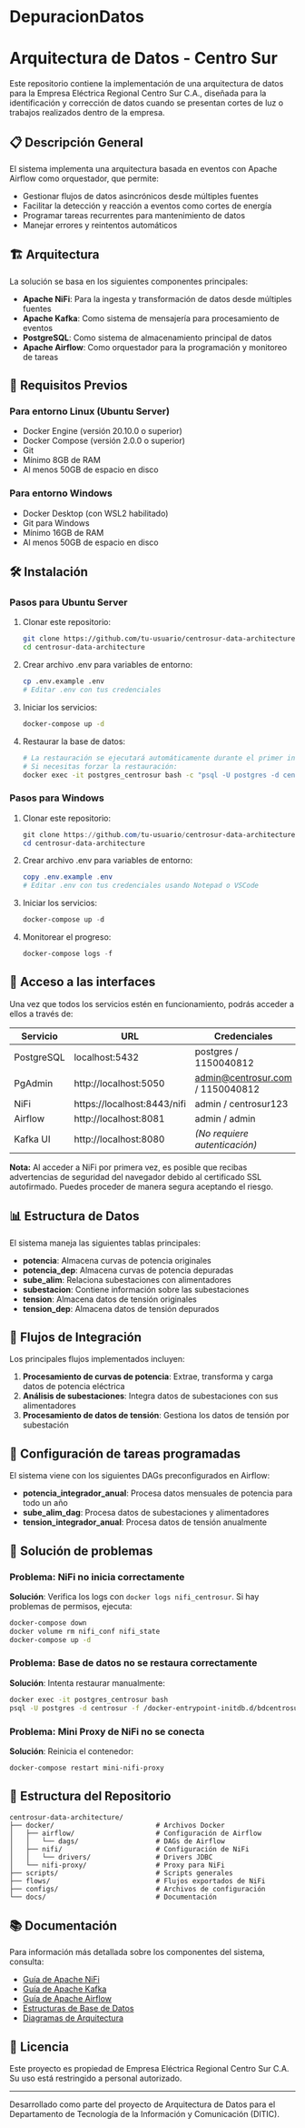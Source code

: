 # DepuracionDatos
# Arquitectura de Datos - Centro Sur

Este repositorio contiene la implementación de una arquitectura de datos para la Empresa Eléctrica Regional Centro Sur C.A., diseñada para la identificación y corrección de datos cuando se presentan cortes de luz o trabajos realizados dentro de la empresa.

## 📋 Descripción General

El sistema implementa una arquitectura basada en eventos con Apache Airflow como orquestador, que permite:

- Gestionar flujos de datos asincrónicos desde múltiples fuentes
- Facilitar la detección y reacción a eventos como cortes de energía
- Programar tareas recurrentes para mantenimiento de datos
- Manejar errores y reintentos automáticos

## 🏗️ Arquitectura

La solución se basa en los siguientes componentes principales:

- **Apache NiFi**: Para la ingesta y transformación de datos desde múltiples fuentes
- **Apache Kafka**: Como sistema de mensajería para procesamiento de eventos
- **PostgreSQL**: Como sistema de almacenamiento principal de datos
- **Apache Airflow**: Como orquestador para la programación y monitoreo de tareas

## 🚀 Requisitos Previos

### Para entorno Linux (Ubuntu Server)

- Docker Engine (versión 20.10.0 o superior)
- Docker Compose (versión 2.0.0 o superior)
- Git
- Mínimo 8GB de RAM
- Al menos 50GB de espacio en disco

### Para entorno Windows

- Docker Desktop (con WSL2 habilitado)
- Git para Windows
- Mínimo 16GB de RAM
- Al menos 50GB de espacio en disco

## 🛠️ Instalación

### Pasos para Ubuntu Server

1. Clonar este repositorio:
   ```bash
   git clone https://github.com/tu-usuario/centrosur-data-architecture.git
   cd centrosur-data-architecture
   ```

2. Crear archivo .env para variables de entorno:
   ```bash
   cp .env.example .env
   # Editar .env con tus credenciales
   ```

3. Iniciar los servicios:
   ```bash
   docker-compose up -d
   ```

4. Restaurar la base de datos:
   ```bash
   # La restauración se ejecutará automáticamente durante el primer inicio
   # Si necesitas forzar la restauración:
   docker exec -it postgres_centrosur bash -c "psql -U postgres -d centrosur -f /docker-entrypoint-initdb.d/bdcentrosur.sql"
   ```

### Pasos para Windows

1. Clonar este repositorio:
   ```powershell
   git clone https://github.com/tu-usuario/centrosur-data-architecture.git
   cd centrosur-data-architecture
   ```

2. Crear archivo .env para variables de entorno:
   ```powershell
   copy .env.example .env
   # Editar .env con tus credenciales usando Notepad o VSCode
   ```

3. Iniciar los servicios:
   ```powershell
   docker-compose up -d
   ```

4. Monitorear el progreso:
   ```powershell
   docker-compose logs -f
   ```

## 🔐 Acceso a las interfaces

Una vez que todos los servicios estén en funcionamiento, podrás acceder a ellos a través de:

| Servicio | URL | Credenciales |
|----------|-----|--------------|
| PostgreSQL | localhost:5432 | postgres / 1150040812 |
| PgAdmin | http://localhost:5050 | admin@centrosur.com / 1150040812 |
| NiFi | https://localhost:8443/nifi | admin / centrosur123 |
| Airflow | http://localhost:8081 | admin / admin |
| Kafka UI | http://localhost:8080 | *(No requiere autenticación)* |

**Nota:** Al acceder a NiFi por primera vez, es posible que recibas advertencias de seguridad del navegador debido al certificado SSL autofirmado. Puedes proceder de manera segura aceptando el riesgo.

## 📊 Estructura de Datos

El sistema maneja las siguientes tablas principales:

- **potencia**: Almacena curvas de potencia originales
- **potencia_dep**: Almacena curvas de potencia depuradas
- **sube_alim**: Relaciona subestaciones con alimentadores
- **subestacion**: Contiene información sobre las subestaciones
- **tension**: Almacena datos de tensión originales
- **tension_dep**: Almacena datos de tensión depurados

## 🔄 Flujos de Integración

Los principales flujos implementados incluyen:

1. **Procesamiento de curvas de potencia**: Extrae, transforma y carga datos de potencia eléctrica
2. **Análisis de subestaciones**: Integra datos de subestaciones con sus alimentadores
3. **Procesamiento de datos de tensión**: Gestiona los datos de tensión por subestación

## 📆 Configuración de tareas programadas

El sistema viene con los siguientes DAGs preconfigurados en Airflow:

- **potencia_integrador_anual**: Procesa datos mensuales de potencia para todo un año
- **sube_alim_dag**: Procesa datos de subestaciones y alimentadores
- **tension_integrador_anual**: Procesa datos de tensión anualmente

## 🐛 Solución de problemas

### Problema: NiFi no inicia correctamente
**Solución**: Verifica los logs con `docker logs nifi_centrosur`. Si hay problemas de permisos, ejecuta:
```bash
docker-compose down
docker volume rm nifi_conf nifi_state
docker-compose up -d
```

### Problema: Base de datos no se restaura correctamente
**Solución**: Intenta restaurar manualmente:
```bash
docker exec -it postgres_centrosur bash
psql -U postgres -d centrosur -f /docker-entrypoint-initdb.d/bdcentrosur.sql
```

### Problema: Mini Proxy de NiFi no se conecta
**Solución**: Reinicia el contenedor:
```bash
docker-compose restart mini-nifi-proxy
```

## 📁 Estructura del Repositorio

```
centrosur-data-architecture/
├── docker/                         # Archivos Docker
│   ├── airflow/                    # Configuración de Airflow
│   │   └── dags/                   # DAGs de Airflow
│   ├── nifi/                       # Configuración de NiFi
│   │   └── drivers/                # Drivers JDBC
│   └── nifi-proxy/                 # Proxy para NiFi
├── scripts/                        # Scripts generales
├── flows/                          # Flujos exportados de NiFi
├── configs/                        # Archivos de configuración
└── docs/                           # Documentación
```

## 📚 Documentación

Para información más detallada sobre los componentes del sistema, consulta:

- [Guía de Apache NiFi](docs/nifi_guide.md)
- [Guía de Apache Kafka](docs/kafka_guide.md)
- [Guía de Apache Airflow](docs/airflow_guide.md)
- [Estructuras de Base de Datos](docs/database_structure.md)
- [Diagramas de Arquitectura](docs/architecture_diagrams.md)

## 📄 Licencia

Este proyecto es propiedad de Empresa Eléctrica Regional Centro Sur C.A. Su uso está restringido a personal autorizado.

---

Desarrollado como parte del proyecto de Arquitectura de Datos para el Departamento de Tecnología de la Información y Comunicación (DITIC).
